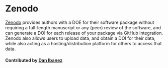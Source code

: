 # Zenodo

[Zenodo](https://zenodo.org) provides authors with a DOE for their software package without requiring a full-length manuscript or any (peer) review of the software, and can generate a DOI for each release of your package via GitHub integration. Zenodo also allows users to upload data, and obtain a DOI for their data, while also acting as a hosting/distribution platform for others to access that data.

#### Contributed by [Dan Ibanez](https://github.com/ibaned)

<!---
Publish: no
Categories: collaborations
Topics: software publishing and citation
Tags: service
Level: 2
Prerequisites: defaults
Aggregate: none
--->
